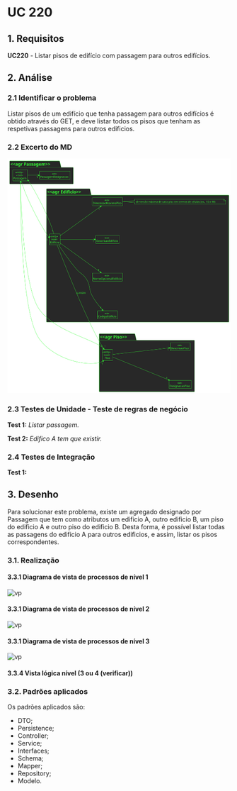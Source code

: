 # UC 220

## 1. Requisitos

**UC220** - Listar pisos de edifício com passagem para outros edifícios.

## 2. Análise

### 2.1 Identificar o problema

Listar pisos de um edifício que tenha passagem para outros edifícios é obtido através do GET, e deve listar todos os pisos que tenham as respetivas passagens para outros edificios.

### 2.2 Excerto do MD

![excerpt diagram](ed270.svg "ed270.svg")

### 2.3 Testes de Unidade - Teste de regras de negócio

**Test 1:** *Listar passagem.*

**Test 2:** *Edifico A tem que existir.*

### 2.4 Testes de Integração

**Test 1:** 

## 3. Desenho

Para solucionar este problema, existe um agregado designado por Passagem que tem como atributos um edificio A, outro edificio B, um piso do edificio A e outro piso do edificio B. Desta forma, é possível listar todas as passagens do edificio A para outros edificios, e assim, listar os pisos correspondentes.

### 3.1. Realização

#### 3.3.1 Diagrama de vista de processos de nível 1

![vp](vp1.svg "vp1.svg")

#### 3.3.1 Diagrama de vista de processos de nível 2

![vp](vp2.svg "vp2.svg")

#### 3.3.1 Diagrama de vista de processos de nível 3

![vp](vp3.svg "vp3.svg")

#### 3.3.4 Vista lógica nível (3 ou 4 (verificar))


### 3.2. Padrões aplicados

Os padrões aplicados são:

- DTO;
- Persistence;
- Controller;
- Service;
- Interfaces;
- Schema;
- Mapper;
- Repository;
- Modelo.
